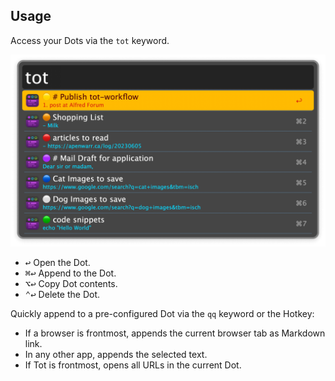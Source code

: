 ## Usage

Access your Dots via the `tot` keyword.

![Showing Dots](images/tot.png)

* <kbd>↩</kbd> Open the Dot.
* <kbd>⌘</kbd><kbd>↩</kbd> Append to the Dot.
* <kbd>⌥</kbd><kbd>↩</kbd> Copy Dot contents.
* <kbd>⌃</kbd><kbd>↩</kbd> Delete the Dot.

Quickly append to a pre-configured Dot via the `qq` keyword or the Hotkey:

* If a browser is frontmost, appends the current browser tab as Markdown link.
* In any other app, appends the selected text.
* If Tot is frontmost, opens all URLs in the current Dot.
